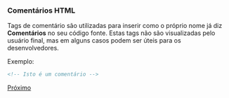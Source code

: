 ### Comentários HTML

Tags de comentário são utilizadas para inserir como o próprio nome já diz **Comentários** no seu código fonte. Estas tags não são visualizadas pelo usuário final, mas em alguns casos podem ser úteis para os desenvolvedores.

Exemplo:

```html
<!-- Isto é um comentário -->
```

[Próximo](https://github.com/operandbr/operand-is-cool/blob/master/CSS/README.md)
